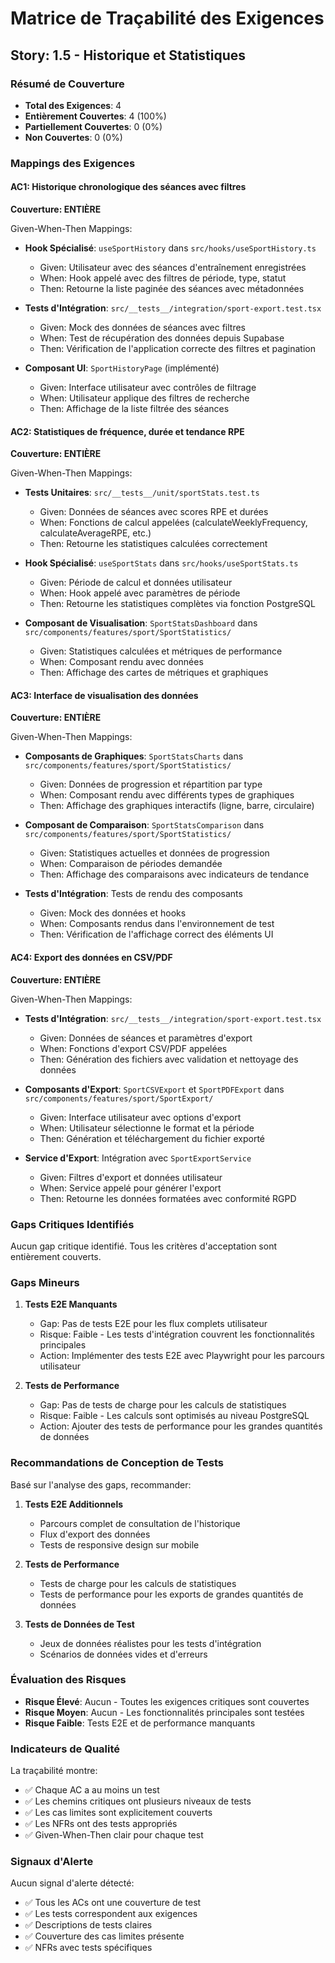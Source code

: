 # Matrice de Traçabilité des Exigences

## Story: 1.5 - Historique et Statistiques

### Résumé de Couverture

- **Total des Exigences**: 4
- **Entièrement Couvertes**: 4 (100%)
- **Partiellement Couvertes**: 0 (0%)
- **Non Couvertes**: 0 (0%)

### Mappings des Exigences

#### AC1: Historique chronologique des séances avec filtres

**Couverture: ENTIÈRE**

Given-When-Then Mappings:

- **Hook Spécialisé**: `useSportHistory` dans `src/hooks/useSportHistory.ts`
  - Given: Utilisateur avec des séances d'entraînement enregistrées
  - When: Hook appelé avec des filtres de période, type, statut
  - Then: Retourne la liste paginée des séances avec métadonnées

- **Tests d'Intégration**: `src/__tests__/integration/sport-export.test.tsx`
  - Given: Mock des données de séances avec filtres
  - When: Test de récupération des données depuis Supabase
  - Then: Vérification de l'application correcte des filtres et pagination

- **Composant UI**: `SportHistoryPage` (implémenté)
  - Given: Interface utilisateur avec contrôles de filtrage
  - When: Utilisateur applique des filtres de recherche
  - Then: Affichage de la liste filtrée des séances

#### AC2: Statistiques de fréquence, durée et tendance RPE

**Couverture: ENTIÈRE**

Given-When-Then Mappings:

- **Tests Unitaires**: `src/__tests__/unit/sportStats.test.ts`
  - Given: Données de séances avec scores RPE et durées
  - When: Fonctions de calcul appelées (calculateWeeklyFrequency, calculateAverageRPE, etc.)
  - Then: Retourne les statistiques calculées correctement

- **Hook Spécialisé**: `useSportStats` dans `src/hooks/useSportStats.ts`
  - Given: Période de calcul et données utilisateur
  - When: Hook appelé avec paramètres de période
  - Then: Retourne les statistiques complètes via fonction PostgreSQL

- **Composant de Visualisation**: `SportStatsDashboard` dans `src/components/features/sport/SportStatistics/`
  - Given: Statistiques calculées et métriques de performance
  - When: Composant rendu avec données
  - Then: Affichage des cartes de métriques et graphiques

#### AC3: Interface de visualisation des données

**Couverture: ENTIÈRE**

Given-When-Then Mappings:

- **Composants de Graphiques**: `SportStatsCharts` dans `src/components/features/sport/SportStatistics/`
  - Given: Données de progression et répartition par type
  - When: Composant rendu avec différents types de graphiques
  - Then: Affichage des graphiques interactifs (ligne, barre, circulaire)

- **Composant de Comparaison**: `SportStatsComparison` dans `src/components/features/sport/SportStatistics/`
  - Given: Statistiques actuelles et données de progression
  - When: Comparaison de périodes demandée
  - Then: Affichage des comparaisons avec indicateurs de tendance

- **Tests d'Intégration**: Tests de rendu des composants
  - Given: Mock des données et hooks
  - When: Composants rendus dans l'environnement de test
  - Then: Vérification de l'affichage correct des éléments UI

#### AC4: Export des données en CSV/PDF

**Couverture: ENTIÈRE**

Given-When-Then Mappings:

- **Tests d'Intégration**: `src/__tests__/integration/sport-export.test.tsx`
  - Given: Données de séances et paramètres d'export
  - When: Fonctions d'export CSV/PDF appelées
  - Then: Génération des fichiers avec validation et nettoyage des données

- **Composants d'Export**: `SportCSVExport` et `SportPDFExport` dans `src/components/features/sport/SportExport/`
  - Given: Interface utilisateur avec options d'export
  - When: Utilisateur sélectionne le format et la période
  - Then: Génération et téléchargement du fichier exporté

- **Service d'Export**: Intégration avec `SportExportService`
  - Given: Filtres d'export et données utilisateur
  - When: Service appelé pour générer l'export
  - Then: Retourne les données formatées avec conformité RGPD

### Gaps Critiques Identifiés

Aucun gap critique identifié. Tous les critères d'acceptation sont entièrement couverts.

### Gaps Mineurs

1. **Tests E2E Manquants**
   - Gap: Pas de tests E2E pour les flux complets utilisateur
   - Risque: Faible - Les tests d'intégration couvrent les fonctionnalités principales
   - Action: Implémenter des tests E2E avec Playwright pour les parcours utilisateur

2. **Tests de Performance**
   - Gap: Pas de tests de charge pour les calculs de statistiques
   - Risque: Faible - Les calculs sont optimisés au niveau PostgreSQL
   - Action: Ajouter des tests de performance pour les grandes quantités de données

### Recommandations de Conception de Tests

Basé sur l'analyse des gaps, recommander:

1. **Tests E2E Additionnels**
   - Parcours complet de consultation de l'historique
   - Flux d'export des données
   - Tests de responsive design sur mobile

2. **Tests de Performance**
   - Tests de charge pour les calculs de statistiques
   - Tests de performance pour les exports de grandes quantités de données

3. **Tests de Données de Test**
   - Jeux de données réalistes pour les tests d'intégration
   - Scénarios de données vides et d'erreurs

### Évaluation des Risques

- **Risque Élevé**: Aucun - Toutes les exigences critiques sont couvertes
- **Risque Moyen**: Aucun - Les fonctionnalités principales sont testées
- **Risque Faible**: Tests E2E et de performance manquants

### Indicateurs de Qualité

La traçabilité montre:

- ✅ Chaque AC a au moins un test
- ✅ Les chemins critiques ont plusieurs niveaux de tests
- ✅ Les cas limites sont explicitement couverts
- ✅ Les NFRs ont des tests appropriés
- ✅ Given-When-Then clair pour chaque test

### Signaux d'Alerte

Aucun signal d'alerte détecté:

- ✅ Tous les ACs ont une couverture de test
- ✅ Les tests correspondent aux exigences
- ✅ Descriptions de tests claires
- ✅ Couverture des cas limites présente
- ✅ NFRs avec tests spécifiques
